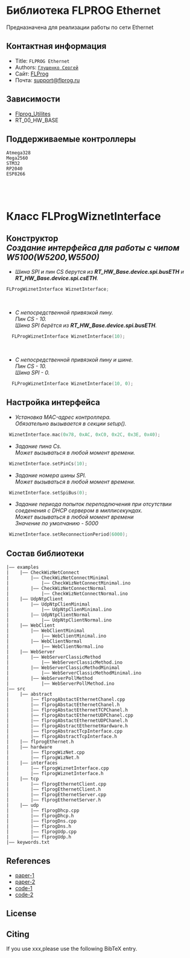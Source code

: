 Библиотека FLPROG Ethernet
===

Предназначена для реализации работы по сети Ethernet

## Контактная информация

- Title:  `FLPROG Ethernet`
- Authors: [`Глушенко Сергей`](@Totuin)
- Сайт: [FLProg](http://flprog.ru)
- Почта: [support@flprog.ru](mailto:support@flprog.ru)

## Зависимости

- [Flprog_Utilites](https://github.com/Totuin/Flprog_Utilites)
- RT_00_HW_BASE




## Поддерживаемые контроллеры

  ```
  Atmega328
  Mega2560
  STM32
  RP2040
  ESP8266
  ```

<br>
<br>

# Класс FLProgWiznetInterface

## __Конструктор__ <br> _Создание интерфейса для работы с чипом W5100(W5200,W5500)_

-   *Шина SPI и пин CS берутся из  __RT_HW_Base.device.spi.busETH__ и __RT_HW_Base.device.spi.csETH__.*

 ```cpp
 FLProgWiznetInterface WiznetInterface;
```
<br>

-   *С непосредственной привязкой  пину.<br> 
Пин CS - 10.<br> 
Шина SPI берётся из __RT_HW_Base.device.spi.busETH__.*
```cpp
  FLProgWiznetInterface WiznetInterface(10);
```
<br>

-   *С непосредственной привязкой  пину и шине. <br> 
Пин CS - 10.<br> 
Шина SPI - 0.*
```cpp
  FLProgWiznetInterface WiznetInterface(10, 0);
```

## __Настройка интерфейса__

-   *Установка MAC-адрес контроллера.<br> 
Обязательно вызывается в секции setup().*
```cpp
 WiznetInterface.mac(0x78, 0xAC, 0xC0, 0x2C, 0x3E, 0x40);
```
-   *Задание пина Cs.<br> 
Может вызываться в любой момент времени.*
```cpp
 WiznetInterface.setPinCs(10);
```
-   *Задание номера шины SPI.<br> 
Может вызываться в любой момент времени.*
```cpp
 WiznetInterface.setSpiBus(0);
 ```

-   *Задание периода попыток переподлючения при отсутствии соеденения с DHCP сервером в миллисекундах.<br> 
Может вызываться в любой момент времени <br>
Значение по умолчанию - 5000*
```cpp
 WiznetInterface.setReconnectionPeriod(6000);
 ```












## Состав библиотеки
```
|—— examples
|    |—— CheckWizNetConnect
|        |—— CheckWizNetConnectMinimal
|            |—— CheckWizNetConnectMinimal.ino
|        |—— CheckWizNetConnectNormal
|            |—— CheckWizNetConnectNormal.ino
|    |—— UdpNtpClient
|        |—— UdpNtpClienMinimal
|            |—— UdpNtpClienMinimal.ino
|        |—— UdpNtpClientNormal
|            |—— UdpNtpClientNormal.ino
|    |—— WebClient
|        |—— WebClientMinimal
|            |—— WebClientMinimal.ino
|        |—— WebClientNormal
|            |—— WebClientNormal.ino
|    |—— WebServer
|        |—— WebServerClassicMethod
|            |—— WebServerClassicMethod.ino
|        |—— WebServerClassicMethodMinimal
|            |—— WebServerClassicMethodMinimal.ino
|        |—— WebServerPollMethod
|            |—— WebServerPollMethod.ino
|—— src
|    |—— abstract
|        |—— flprogAbstactEthernetChanel.cpp
|        |—— flprogAbstactEthernetChanel.h
|        |—— flprogAbstactEthernetTCPChanel.h
|        |—— flprogAbstactEthernetUDPChanel.cpp
|        |—— flprogAbstactEthernetUDPChanel.h
|        |—— flprogAbstractEthernetHardware.h
|        |—— flprogAbstractTcpInterface.cpp
|        |—— flprogAbstractTcpInterface.h
|    |—— flprogEthernet.h
|    |—— hardware
|        |—— flprogWizNet.cpp
|        |—— flprogWizNet.h
|    |—— interfaces
|        |—— flprogWiznetInterface.cpp
|        |—— flprogWiznetInterface.h
|    |—— tcp
|        |—— flprogEthernetClient.cpp
|        |—— flprogEthernetClient.h
|        |—— flprogEthernetServer.cpp
|        |—— flprogEthernetServer.h
|    |—— udp
|        |—— flprogDhcp.cpp
|        |—— flprogDhcp.h
|        |—— flprogDns.cpp
|        |—— flprogDns.h
|        |—— flprogUdp.cpp
|        |—— flprogUdp.h
|—— keywords.txt
```

## References

- [paper-1]()
- [paper-2]()
- [code-1](https://github.com)
- [code-2](https://github.com)
  
## License

## Citing

If you use xxx,please use the following BibTeX entry.

```
```
